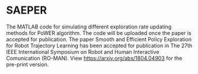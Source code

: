 # SAEPER
The MATLAB code for simulating different exploration rate updating methods for PoWER algorithm.
The code will be uploaded once the paper is accepted for publication.
The paper Smooth and Efficient Policy Exploration for Robot Trajectory Learning has been accepted for publication in The 27th IEEE International Symposium on Robot and Human Interactive Comunication (RO-MAN).
View https://arxiv.org/abs/1804.04903 for the pre-print version.
